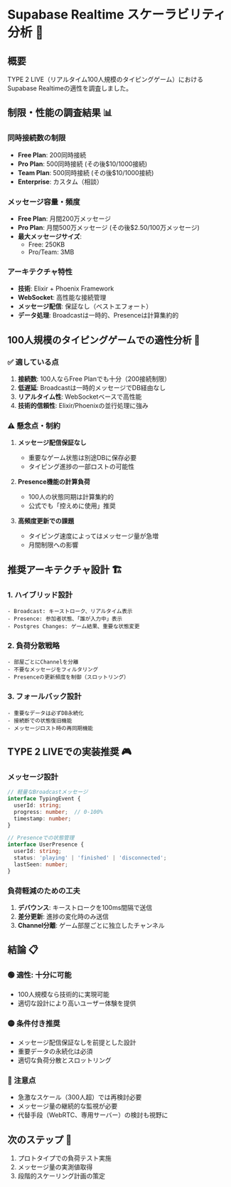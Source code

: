 # Supabase Realtime スケーラビリティ分析 🚀

## 概要
TYPE 2 LIVE（リアルタイム100人規模のタイピングゲーム）におけるSupabase Realtimeの適性を調査しました。

## 制限・性能の調査結果 📊

### 同時接続数の制限
- **Free Plan**: 200同時接続
- **Pro Plan**: 500同時接続 (その後$10/1000接続)
- **Team Plan**: 500同時接続 (その後$10/1000接続)
- **Enterprise**: カスタム（相談）

### メッセージ容量・頻度
- **Free Plan**: 月間200万メッセージ
- **Pro Plan**: 月間500万メッセージ (その後$2.50/100万メッセージ)
- **最大メッセージサイズ**: 
  - Free: 250KB
  - Pro/Team: 3MB

### アーキテクチャ特性
- **技術**: Elixir + Phoenix Framework
- **WebSocket**: 高性能な接続管理
- **メッセージ配信**: 保証なし（ベストエフォート）
- **データ処理**: Broadcastは一時的、Presenceは計算集約的

## 100人規模のタイピングゲームでの適性分析 🎯

### ✅ 適している点

1. **接続数**: 100人ならFree Planでも十分（200接続制限）
2. **低遅延**: Broadcastは一時的メッセージでDB経由なし
3. **リアルタイム性**: WebSocketベースで高性能
4. **技術的信頼性**: Elixir/Phoenixの並行処理に強み

### ⚠️ 懸念点・制約

1. **メッセージ配信保証なし**
   - 重要なゲーム状態は別途DBに保存必要
   - タイピング進捗の一部ロストの可能性

2. **Presence機能の計算負荷**
   - 100人の状態同期は計算集約的
   - 公式でも「控えめに使用」推奨

3. **高頻度更新での課題**
   - タイピング速度によってはメッセージ量が急増
   - 月間制限への影響

## 推奨アーキテクチャ設計 🏗️

### 1. ハイブリッド設計
```
- Broadcast: キーストローク、リアルタイム表示
- Presence: 参加者状態、「誰が入力中」表示
- Postgres Changes: ゲーム結果、重要な状態変更
```

### 2. 負荷分散戦略
```
- 部屋ごとにChannelを分離
- 不要なメッセージをフィルタリング
- Presenceの更新頻度を制御（スロットリング）
```

### 3. フォールバック設計
```
- 重要なデータは必ずDB永続化
- 接続断での状態復旧機能
- メッセージロスト時の再同期機能
```

## TYPE 2 LIVEでの実装推奨 🎮

### メッセージ設計
```typescript
// 軽量なBroadcastメッセージ
interface TypingEvent {
  userId: string;
  progress: number;  // 0-100%
  timestamp: number;
}

// Presenceでの状態管理
interface UserPresence {
  userId: string;
  status: 'playing' | 'finished' | 'disconnected';
  lastSeen: number;
}
```

### 負荷軽減のための工夫
1. **デバウンス**: キーストロークを100ms間隔で送信
2. **差分更新**: 進捗の変化時のみ送信
3. **Channel分離**: ゲーム部屋ごとに独立したチャンネル

## 結論 📋

### 🟢 適性: 十分に可能
- 100人規模なら技術的に実現可能
- 適切な設計により高いユーザー体験を提供

### 🟡 条件付き推奨
- メッセージ配信保証なしを前提とした設計
- 重要データの永続化は必須
- 適切な負荷分散とスロットリング

### 🔴 注意点
- 急激なスケール（300人超）では再検討必要
- メッセージ量の継続的な監視が必要
- 代替手段（WebRTC、専用サーバー）の検討も視野に

## 次のステップ 🎯
1. プロトタイプでの負荷テスト実施
2. メッセージ量の実測値取得
3. 段階的スケーリング計画の策定
